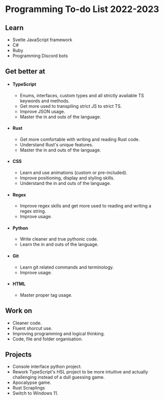 # Programming To-do List 2022-2023

## Learn

- Svelte JavaScript framework
- C#
- Ruby
- Programming Discord bots

## Get better at

- #### TypeScript
    - Enums, interfaces, custom types and all strictly available TS keywords and methods.
    - Get more used to transpiling strict JS to strict TS.
    - Improve JSON usage.
    - Master the in and outs of the language.
- #### Rust
    - Get more comfortable with writing and reading Rust code.
    - Understand Rust's unique features.
    - Master the in and outs of the language.
- #### CSS
    - Learn and use animations (custom or pre-included).
    - Improve positioning, display and styling skills.
    - Understand the in and outs of the language.
- #### Regex
    - Improve regex skills and get more used to reading and writing a regex string.
    - Improve usage.
- #### Python
    - Write cleaner and true pythonic code.
    - Learn the in and outs of the language.
- ####  Git
    - Learn git related commands and terminology.
    - Improve usage.
- #### HTML
    - Master proper tag usage.

## Work on

- Cleaner code.
- Fluent shorcut use.
- Improving programming and logical thinking.
- Code, file and folder organisation.

## Projects

- Console interface python project.
- Rework TypeScript's HSL project to be more intuitive and actually challenging instead of a dull guessing game.
- Apocalypse game.
- Rust Scraplings
- Switch to Windows 11.

